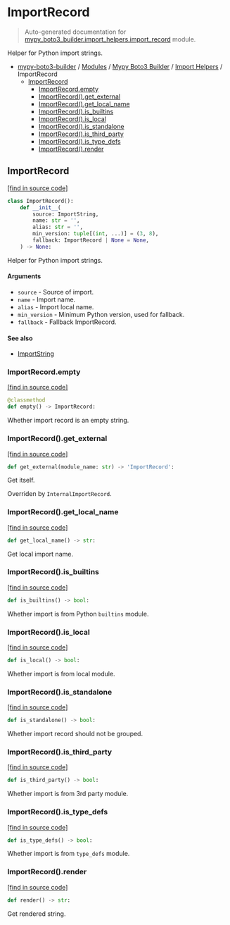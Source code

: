 # ImportRecord

> Auto-generated documentation for [mypy_boto3_builder.import_helpers.import_record](https://github.com/vemel/mypy_boto3_builder/blob/master/mypy_boto3_builder/import_helpers/import_record.py) module.

Helper for Python import strings.

- [mypy-boto3-builder](../../README.md#mypy_boto3_builder) / [Modules](../../MODULES.md#mypy-boto3-builder-modules) / [Mypy Boto3 Builder](../index.md#mypy-boto3-builder) / [Import Helpers](index.md#import-helpers) / ImportRecord
    - [ImportRecord](#importrecord)
        - [ImportRecord.empty](#importrecordempty)
        - [ImportRecord().get_external](#importrecordget_external)
        - [ImportRecord().get_local_name](#importrecordget_local_name)
        - [ImportRecord().is_builtins](#importrecordis_builtins)
        - [ImportRecord().is_local](#importrecordis_local)
        - [ImportRecord().is_standalone](#importrecordis_standalone)
        - [ImportRecord().is_third_party](#importrecordis_third_party)
        - [ImportRecord().is_type_defs](#importrecordis_type_defs)
        - [ImportRecord().render](#importrecordrender)

## ImportRecord

[[find in source code]](https://github.com/vemel/mypy_boto3_builder/blob/master/mypy_boto3_builder/import_helpers/import_record.py#L10)

```python
class ImportRecord():
    def __init__(
        source: ImportString,
        name: str = '',
        alias: str = '',
        min_version: tuple[(int, ...)] = (3, 8),
        fallback: ImportRecord | None = None,
    ) -> None:
```

Helper for Python import strings.

#### Arguments

- `source` - Source of import.
- `name` - Import name.
- `alias` - Import local name.
- `min_version` - Minimum Python version, used for fallback.
- `fallback` - Fallback ImportRecord.

#### See also

- [ImportString](import_string.md#importstring)

### ImportRecord.empty

[[find in source code]](https://github.com/vemel/mypy_boto3_builder/blob/master/mypy_boto3_builder/import_helpers/import_record.py#L45)

```python
@classmethod
def empty() -> ImportRecord:
```

Whether import record is an empty string.

### ImportRecord().get_external

[[find in source code]](https://github.com/vemel/mypy_boto3_builder/blob/master/mypy_boto3_builder/import_helpers/import_record.py#L155)

```python
def get_external(module_name: str) -> 'ImportRecord':
```

Get itself.

Overriden by `InternalImportRecord`.

### ImportRecord().get_local_name

[[find in source code]](https://github.com/vemel/mypy_boto3_builder/blob/master/mypy_boto3_builder/import_helpers/import_record.py#L112)

```python
def get_local_name() -> str:
```

Get local import name.

### ImportRecord().is_builtins

[[find in source code]](https://github.com/vemel/mypy_boto3_builder/blob/master/mypy_boto3_builder/import_helpers/import_record.py#L118)

```python
def is_builtins() -> bool:
```

Whether import is from Python `builtins` module.

### ImportRecord().is_local

[[find in source code]](https://github.com/vemel/mypy_boto3_builder/blob/master/mypy_boto3_builder/import_helpers/import_record.py#L140)

```python
def is_local() -> bool:
```

Whether import is from local module.

### ImportRecord().is_standalone

[[find in source code]](https://github.com/vemel/mypy_boto3_builder/blob/master/mypy_boto3_builder/import_helpers/import_record.py#L163)

```python
def is_standalone() -> bool:
```

Whether import record should not be grouped.

### ImportRecord().is_third_party

[[find in source code]](https://github.com/vemel/mypy_boto3_builder/blob/master/mypy_boto3_builder/import_helpers/import_record.py#L130)

```python
def is_third_party() -> bool:
```

Whether import is from 3rd party module.

### ImportRecord().is_type_defs

[[find in source code]](https://github.com/vemel/mypy_boto3_builder/blob/master/mypy_boto3_builder/import_helpers/import_record.py#L124)

```python
def is_type_defs() -> bool:
```

Whether import is from `type_defs` module.

### ImportRecord().render

[[find in source code]](https://github.com/vemel/mypy_boto3_builder/blob/master/mypy_boto3_builder/import_helpers/import_record.py#L52)

```python
def render() -> str:
```

Get rendered string.
